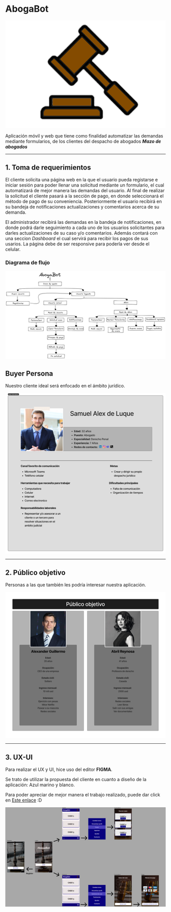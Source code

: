 # AbogaBot

![abogaBot](images/Logo-AbogaBot.png)

Aplicación móvil y web que tiene como finalidad automatizar las demandas mediante formularios, de los clientes
del despacho de abogados _**Mazo de abogados**_

---

## 1. Toma de requerimientos

El cliente solicita una página web en la que el usuario pueda registarse e iniciar sesión para poder llenar una solicitud mediante un formulario, el cual automatizará de mejor manera las demandas del usuario. Al final de realizar la solicitud el cliente pasará a la sección de pago, en donde seleccionará el método de pago de su conveniencia. Posteriormente el usuario recibirá en su bandeja de notificaciones actualizaciones y comentarios acerca de su demanda.

El administrador recibirá las demandas en la bandeja de notificaciones, en donde podrá darle seguimiento a cada uno de los usuarios solicitantes para darles actualizaciones de su caso y/o comentarios. Además contará con una seccion _Dashboard_ el cual servirá para recibir los pagos de sus usarios.
La página debe de ser responsive para poderla ver desde el celular.

### Diagrama de flujo

![diagramaDeFlujo](images/modelado-negocio.png)

## Buyer Persona

Nuestro cliente ideal será enfocado en el ámbito jurídico.

![buyerPersona](images/Buyer-Persona.png)

---

## 2. Público objetivo

Personas a las que también les podría interesar nuestra aplicación.

![publicoObjetivo](images/Publico-Objetivo.png)

---

## 3. UX-UI

Para realizar el UX y UI, hice uso del editor **FIGMA**.

Se trato de utilizar la propuesta del cliente en cuanto a diseño de la aplicación: Azul marino y blanco.

Para poder apreciar de mejor manera el trabajo realizado, puede dar click en [Este enlace](https://www.figma.com/file/HvR4WnG4oDn7zA4hHbYnN8/Abogabot?node-id=0%3A1&t=ijEe5kYTV1AjlRt1-1) :D

![UX-UI](images/UX-UI.png)

